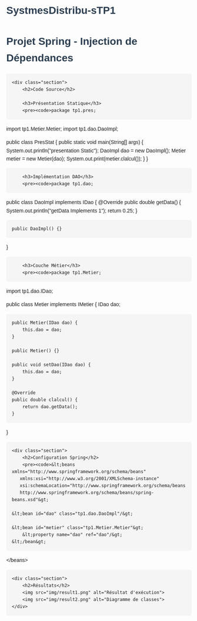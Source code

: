 # SystmesDistribu-sTP1
<!DOCTYPE html>
<html>
<head>
    <title>Projet Spring - Injection de Dépendances</title>
    <style>
        body {
            font-family: Arial, sans-serif;
            line-height: 1.6;
            margin: 20px;
        }
        h1, h2 {
            color: #2c3e50;
        }
        pre {
            background-color: #f5f5f5;
            padding: 15px;
            border-radius: 5px;
            overflow-x: auto;
        }
        code {
            font-family: Consolas, monospace;
        }
        .section {
            margin-bottom: 30px;
        }
        img {
            max-width: 100%;
            height: auto;
            border: 1px solid #ddd;
            margin: 10px 0;
        }
    </style>
</head>
<body>
    <h1>Projet Spring - Injection de Dépendances</h1>

    <div class="section">
        <h2>Code Source</h2>
        
        <h3>Présentation Statique</h3>
        <pre><code>package tp1.pres;

import tp1.Metier.Metier;
import tp1.dao.DaoImpl;

public class PresStat {
    public static void main(String[] args) {
        System.out.println("presentation Static");
        DaoImpl dao = new DaoImpl();
        Metier metier = new Metier(dao);
        System.out.print(metier.clalcul());
    }
}</code></pre>
        
        <h3>Implémentation DAO</h3>
        <pre><code>package tp1.dao;

public class DaoImpl implements IDao {
    @Override
    public double getData() {
        System.out.println("getData Implements 1");
        return 0.25;
    }
    
    public DaoImpl() {}
}</code></pre>
        
        <h3>Couche Métier</h3>
        <pre><code>package tp1.Metier;

import tp1.dao.IDao;

public class Metier implements IMetier {
    IDao dao;
    
    public Metier(IDao dao) {
        this.dao = dao;
    }
    
    public Metier() {}
    
    public void setDao(IDao dao) {
        this.dao = dao;
    }

    @Override
    public double clalcul() {
        return dao.getData();
    }
}</code></pre>
    </div>

    <div class="section">
        <h2>Configuration Spring</h2>
        <pre><code>&lt;beans xmlns="http://www.springframework.org/schema/beans"
       xmlns:xsi="http://www.w3.org/2001/XMLSchema-instance"
       xsi:schemaLocation="http://www.springframework.org/schema/beans 
       http://www.springframework.org/schema/beans/spring-beans.xsd"&gt;
    
    &lt;bean id="dao" class="tp1.dao.DaoImpl"/&gt;
    
    &lt;bean id="metier" class="tp1.Metier.Metier"&gt;
        &lt;property name="dao" ref="dao"/&gt;
    &lt;/bean&gt;
&lt;/beans&gt;</code></pre>
    </div>

    <div class="section">
        <h2>Résultats</h2>
        <img src="img/result1.png" alt="Résultat d'exécution">
        <img src="img/result2.png" alt="Diagramme de classes">
    </div>
</body>
</html>
